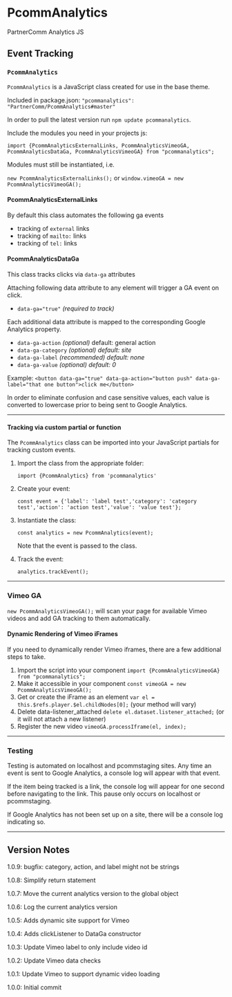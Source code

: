 # PcommAnalytics
PartnerComm Analytics JS

## Event Tracking

### `PcommAnalytics`

`PcommAnalytics` is a JavaScript class created for use in the base theme.

Included in package.json: `"pcommanalytics": "PartnerComm/PcommAnalytics#master"`

In order to pull the latest version run `npm update pcommanalytics`.

Include the modules you need in your projects js: 

`import {PcommAnalyticsExternalLinks, PcommAnalyticsVimeoGA, PcommAnalyticsDataGa, PcommAnalyticsVimeoGA} from "pcommanalytics";`

Modules must still be instantiated, i.e.

`new PcommAnalyticsExternalLinks();` or `window.vimeoGA = new PcommAnalyticsVimeoGA();`

#### PcommAnalyticsExternalLinks

By default this class automates the following ga events

- tracking of `external` links
- tracking of `mailto:` links
- tracking of `tel:` links

#### PcommAnalyticsDataGa

This class tracks clicks via `data-ga` attributes

Attaching following data attribute to any element will trigger a GA event on click.

- `data-ga="true"` _(required to track)_

Each additional data attribute is mapped to the corresponding Google Analytics property.

- `data-ga-action` _(optional)_ default: general action
- `data-ga-category` _(optional)_ _default: site_
- `data-ga-label` _(recommended)_ _default: none_
- `data-ga-value` _(optional)_ _default: 0_

Example: `<button data-ga="true" data-ga-action="button push" data-ga-label="that one button">click me</button>` 

In order to eliminate confusion and case sensitive values, each value is converted to lowercase prior to being sent to Google Analytics.
___
#### Tracking via custom partial or function

The `PcommAnalytics` class can be imported into your JavaScript partials for tracking custom events.

1. Import the class from the appropriate folder:
    
    `import {PcommAnalytics} from 'pcommanalytics'`
2. Create your event: 

    `const event = {'label': 'label test','category': 'category test','action': 'action test','value': 'value test'};` 
3. Instantiate the class:

    `const analytics = new PcommAnalytics(event);`
    
    Note that the event is passed to the class.
4. Track the event:

    `analytics.trackEvent();` 
___
### Vimeo GA

`new PcommAnalyticsVimeoGA();` will scan your page for available Vimeo videos and add GA tracking to them automatically.

#### Dynamic Rendering of Vimeo iFrames

If you need to dynamically render Vimeo iframes, there are a few additional steps to take.

1. Import the script into your component `import {PcommAnalyticsVimeoGA} from "pcommanalytics";`
2. Make it accessible in your component `const vimeoGA = new PcommAnalyticsVimeoGA();`
3. Get or create the iFrame as an element `var el = this.$refs.player.$el.childNodes[0];` (your method will vary)
4. Delete data-listener_attached `delete el.dataset.listener_attached;` (or it will not attach a new listener)
5. Register the new video `vimeoGA.processIframe(el, index);`
___
### Testing

Testing is automated on localhost and pcommstaging sites. Any time an event is sent to Google Analytics, a console log will appear with that event.

If the item being tracked is a link, the console log will appear for one second before navigating to the link. This pause only occurs on localhost or pcommstaging.

If Google Analytics has not been set up on a site, there will be a console log indicating so.

___
## Version Notes

1.0.9: bugfix: category, action, and label might not be strings

1.0.8: Simplify return statement

1.0.7: Move the current analytics version to the global object

1.0.6: Log the current analytics version

1.0.5: Adds dynamic site support for Vimeo

1.0.4: Adds clickListener to DataGa constructor

1.0.3: Update Vimeo label to only include video id

1.0.2: Update Vimeo data checks

1.0.1: Update Vimeo to support dynamic video loading

1.0.0: Initial commit
